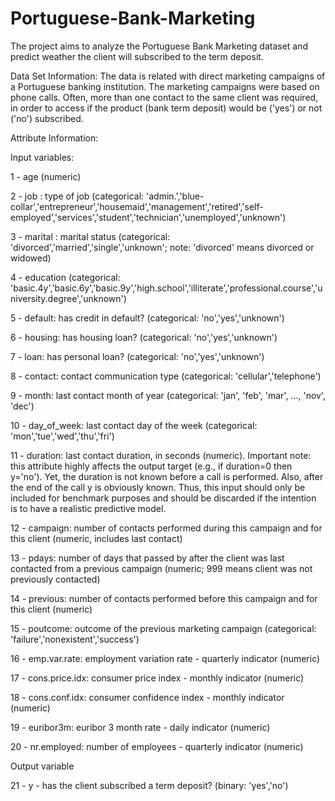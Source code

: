 # Portuguese-Bank-Marketing
The project aims to analyze the Portuguese Bank Marketing dataset and predict weather the client will subscribed to the term deposit.  

Data Set Information: The data is related with direct marketing campaigns of a Portuguese banking institution. The marketing campaigns were based on phone calls. Often, more than one contact to the same client was required, in order to access if the product (bank term deposit) would be ('yes') or not ('no') subscribed.

Attribute Information:

Input variables:

1 - age (numeric)

2 - job : type of job (categorical: 'admin.','blue-collar','entrepreneur','housemaid','management','retired','self-employed','services','student','technician','unemployed','unknown')

3 - marital : marital status (categorical: 'divorced','married','single','unknown'; note: 'divorced' means divorced or widowed)

4 - education (categorical: 'basic.4y','basic.6y','basic.9y','high.school','illiterate','professional.course','university.degree','unknown')

5 - default: has credit in default? (categorical: 'no','yes','unknown')

6 - housing: has housing loan? (categorical: 'no','yes','unknown')

7 - loan: has personal loan? (categorical: 'no','yes','unknown')

8 - contact: contact communication type (categorical: 'cellular','telephone')

9 - month: last contact month of year (categorical: 'jan', 'feb', 'mar', ..., 'nov', 'dec')

10 - day_of_week: last contact day of the week (categorical: 'mon','tue','wed','thu','fri')

11 - duration: last contact duration, in seconds (numeric). Important note: this attribute highly affects the output target (e.g., if duration=0 then y='no'). Yet, the duration is not known before a call is performed. Also, after the end of the call y is obviously known. Thus, this input should only be included for benchmark purposes and should be discarded if the intention is to have a realistic predictive model.

12 - campaign: number of contacts performed during this campaign and for this client (numeric, includes last contact)

13 - pdays: number of days that passed by after the client was last contacted from a previous campaign (numeric; 999 means client was not previously contacted)

14 - previous: number of contacts performed before this campaign and for this client (numeric)

15 - poutcome: outcome of the previous marketing campaign (categorical: 'failure','nonexistent','success')

16 - emp.var.rate: employment variation rate - quarterly indicator (numeric)

17 - cons.price.idx: consumer price index - monthly indicator (numeric)

18 - cons.conf.idx: consumer confidence index - monthly indicator (numeric)

19 - euribor3m: euribor 3 month rate - daily indicator (numeric)

20 - nr.employed: number of employees - quarterly indicator (numeric)

Output variable

21 - y - has the client subscribed a term deposit? (binary: 'yes','no')
